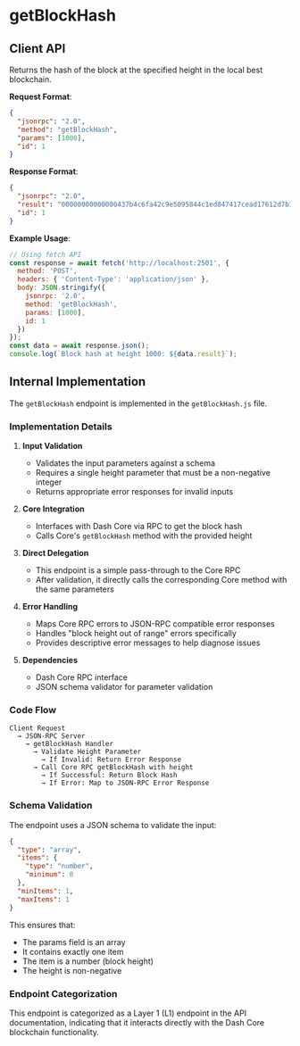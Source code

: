# getBlockHash

## Client API

Returns the hash of the block at the specified height in the local best blockchain.

**Request Format**:
```json
{
  "jsonrpc": "2.0",
  "method": "getBlockHash",
  "params": [1000],
  "id": 1
}
```

**Response Format**:
```json
{
  "jsonrpc": "2.0",
  "result": "00000000000000437b4c6fa42c9e5095844c1ed847417cead17612d7b153643e",
  "id": 1
}
```

**Example Usage**:
```javascript
// Using fetch API
const response = await fetch('http://localhost:2501', {
  method: 'POST',
  headers: { 'Content-Type': 'application/json' },
  body: JSON.stringify({
    jsonrpc: '2.0',
    method: 'getBlockHash',
    params: [1000],
    id: 1
  })
});
const data = await response.json();
console.log(`Block hash at height 1000: ${data.result}`);
```

## Internal Implementation

The `getBlockHash` endpoint is implemented in the `getBlockHash.js` file.

### Implementation Details

1. **Input Validation**
   - Validates the input parameters against a schema
   - Requires a single height parameter that must be a non-negative integer
   - Returns appropriate error responses for invalid inputs

2. **Core Integration**
   - Interfaces with Dash Core via RPC to get the block hash
   - Calls Core's `getBlockHash` method with the provided height

3. **Direct Delegation**
   - This endpoint is a simple pass-through to the Core RPC
   - After validation, it directly calls the corresponding Core method with the same parameters

4. **Error Handling**
   - Maps Core RPC errors to JSON-RPC compatible error responses
   - Handles "block height out of range" errors specifically
   - Provides descriptive error messages to help diagnose issues

5. **Dependencies**
   - Dash Core RPC interface
   - JSON schema validator for parameter validation

### Code Flow

```
Client Request 
  → JSON-RPC Server 
    → getBlockHash Handler 
      → Validate Height Parameter
        → If Invalid: Return Error Response
      → Call Core RPC getBlockHash with height
        → If Successful: Return Block Hash
        → If Error: Map to JSON-RPC Error Response
```

### Schema Validation

The endpoint uses a JSON schema to validate the input:

```json
{
  "type": "array",
  "items": {
    "type": "number",
    "minimum": 0
  },
  "minItems": 1,
  "maxItems": 1
}
```

This ensures that:
- The params field is an array
- It contains exactly one item
- The item is a number (block height)
- The height is non-negative

### Endpoint Categorization

This endpoint is categorized as a Layer 1 (L1) endpoint in the API documentation, indicating that it interacts directly with the Dash Core blockchain functionality.